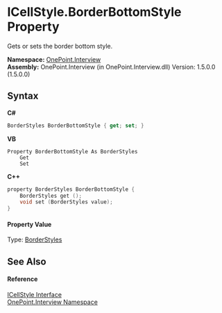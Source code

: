# ICellStyle.BorderBottomStyle Property 
 

Gets or sets the border bottom style.

**Namespace:**&nbsp;<a href="N_OnePoint_Interview">OnePoint.Interview</a><br />**Assembly:**&nbsp;OnePoint.Interview (in OnePoint.Interview.dll) Version: 1.5.0.0 (1.5.0.0)

## Syntax

**C#**<br />
``` C#
BorderStyles BorderBottomStyle { get; set; }
```

**VB**<br />
``` VB
Property BorderBottomStyle As BorderStyles
	Get
	Set
```

**C++**<br />
``` C++
property BorderStyles BorderBottomStyle {
	BorderStyles get ();
	void set (BorderStyles value);
}
```


#### Property Value
Type: <a href="T_OnePoint_Interview_BorderStyles">BorderStyles</a>

## See Also


#### Reference
<a href="T_OnePoint_Interview_ICellStyle">ICellStyle Interface</a><br /><a href="N_OnePoint_Interview">OnePoint.Interview Namespace</a><br />